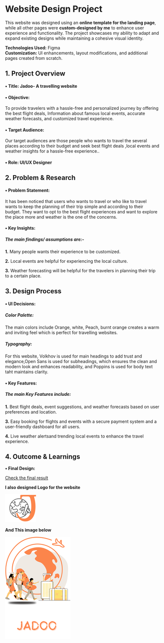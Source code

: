 
# Website Design Project  

This website was designed using an **online template for the landing page**, while all other pages were **custom-designed by me** to enhance user experience and functionality. The project showcases my ability to adapt and expand existing designs while maintaining a cohesive visual identity.  

**Technologies Used:** Figma  
**Customization:** UI enhancements, layout modifications, and additional pages created from scratch.  


## 1. Project Overview



#### •	Title: Jadoo- A travelling website


#### •	Objective:
To provide travelers with a hassle-free and personalized journey by offering the best flight deals, Information about famous local events, accurate weather forecasts, and customized travel experience.


#### •	Target Audience:
Our target audiences are those people who wants to travel the several places according to their budget and seek best flight deals ,local events and weather insights for a hassle-free experience.. 


#### •	Role: UI/UX Designer


## 2. Problem & Research

#### •	Problem Statement:
It has been noticed that users who wants to travel or who like to travel wants to keep the planning of their trip simple and according to their budget. They want to opt to the best flight experiences and want to explore the place more and weather is the one of the concerns.

#### •	Key Insights: 


##### The main findings/ assumptions are:-


**1.** Many people wants their experience to be customized.


**2.** Local events are helpful for experiencing the local culture.


**3.** Weather forecasting will be helpful for the travelers in planning their trip to a certain place.

   
## 3. Design Process


#### •	UI Decisions:

##### Color Palette:
The main colors include Orange, white, Peach, burnt orange  creates a warm and inviting feel which is perfect for travelling websites.

##### Typography:
For this website,  Volkhov is used for main headings to add trust and elegance,Open Sans is used for subheadings, which ensures the clean and modern look and enhances readability, and Poppins is used for body text taht maintains clarity.


#### •	Key Features: 
##### The main Key Features include:


**1.** Best flight deals, event suggestions, and weather forecasts based on user preferences and location.


**3.** Easy booking for flights and events with a secure payment system and a user-friendly dashboard for all users.


**4.** Live weather alertsand trending local events to enhance the travel experience.


## 4. Outcome & Learnings
**•	Final Design:**

 [Check the final result](https://www.figma.com/design/izA2Bo3hbiCrWmz9oj2znr/Travel-Website-Landing-Page-(Community)?node-id=0-1&p=f&t=Ziox2gCPiFkAw6rM-0)


**I also designed Logo for the website**


![Logo](https://github.com/rizul2613/Rizul_portfolio/blob/main/jadoo%20logo.png?raw=true)


**And This image below**

![Image](https://github.com/rizul2613/Rizul_portfolio/blob/main/travelling_website.png?raw=true)
